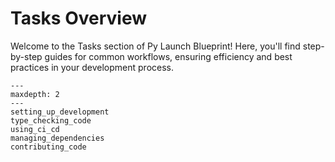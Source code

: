 # **Tasks Overview**

Welcome to the Tasks section of Py Launch Blueprint! Here, you'll find step-by-step guides for common workflows, ensuring efficiency and best practices in your development process.

```{toctree}
---
maxdepth: 2
---
setting_up_development
type_checking_code
using_ci_cd
managing_dependencies
contributing_code
```
